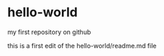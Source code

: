 # hello-world
my first repository on github

this is a first edit of the hello-world/readme.md file
